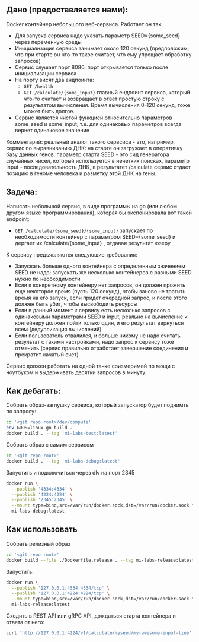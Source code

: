 ## Дано (предоставляется нами):


Docker контейнер небольшого веб-сервиса. Работает он так:

- Для запуска сервиса надо указать параметр SEED={some_seed} через переменную среды
- Инициализация сервиса занимает около 120 секунд (предположим, что при старте он что-то такое считает, что ему упрощает обработку запросов)
- Сервис слушает порт 8080; порт открывается только после инициализации сервиса
- На порту висят два ендпоинта:
    * `GET /health`
    * `GET /calculate/{some_input}`
      главный ендпоинт сервиса, который что-то считает и возвращает в ответ простую строку с результатом вычисления. Время вычисления 0-120 секунд, тоже может быть долгое.
- Сервис является чистой функцией относительно параметров some_seed и some_input, т.е. для одинаковых параметров всегда вернет одинаковое значение

Комментарий: реальный аналог такого сервсиса - это, например, сервис по выравниванию ДНК: на старте он загружает в оперативку базу данных генов, параметр старта SEED - это сид генератора случайных чисел, который используется в нечетких поисках, параметр input - последовательность ДНК, в результатет /calculate сервис отдает позицию в геноме человека и разметку этой ДНК на гены.

## Задача:

Написать небольшой сервис, в виде программы на go (или любом другом языке программирования), которая бы экспонировала вот такой endpoint:

- `GET /calculate/{some_seed}/{some_input}`
  запускает по необходимости контейнер с параметром SEED={some_seed} и дергает их /calculate/{some_input} , отдавая результат юзеру

К сервису предъявляются следующие требования:

- Запускать больше одного контейнера с определенным значением SEED не надо; запускать же несколько контейнеров с разными SEED нужно по необходимости
- Если к конкретному контейнеру нет запросов, он должен прожить еще некоторое время (пусть 120 секунд), чтобы заново не тратить время на его запуск, если придет очередной запрос, и после этого должен быть убит, чтобы высвободить ресурсы
- Если в данный момент к сервису есть несколько запросов с одинаковыми параметрами SEED и input, реально на вычисление к контейнеру должен пойти только один, и его результат вернуться всем (дедупликация вычислений)
- Если пользователь отвалился, и больше никому не надо считать результат с такими настройками, надо запрос к сервису тоже отменить (сервис правильно отработает завершение соединения и прекратит начатый счет)

Сервис должен работать на одной тачке соизмеримой по мощи с ноутбуком и выдерживать десятки запросов в минуту.


## Как дебагать:
Собрать образ-заглушку сервиса, который запускатор будет поднимть по запросу:
```bash
cd '<git repo root>/dev/compute'
env GOOS=linux go build .
docker build . --tag 'mi-labs-test:latest'
```

Собрать образ с самим сервисом
```bash
cd '<git repo root>'
docker build . --tag 'mi-labs-debug:latest' 
```

Запустить и подключиться через dlv на порт 2345
```bash
docker run \
  --publish '4334:4334' \
  --publish '4224:4224' \
  --publish '2345:2345' \
  --mount type=bind,src=/var/run/docker.sock,dst=/var/run/docker.sock \
  mi-labs-debug:latest
```

## Как использовать
Собрать релизный образ
```bash
cd '<git repo root>'
docker build --file ./Dockerfile.release . --tag mi-labs-release:latest
```

Запустить:
```bash
docker run \
  --publish '127.0.0.1:4334:4334/tcp' \
  --publish '127.0.0.1:4224:4224/tcp' \
  --mount type=bind,src=/var/run/docker.sock,dst=/var/run/docker.sock \
  mi-labs-release:latest
```

Сходить в REST API или gRPC API, дождаться старта контейнера и ответа от него:
```bash
curl 'http://127.0.0.1:4224/v1/calculate/myseed/my-awesome-input-line'
```
